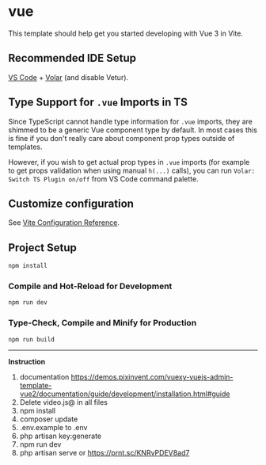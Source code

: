 # vue

This template should help get you started developing with Vue 3 in Vite.

## Recommended IDE Setup

[VS Code](https://code.visualstudio.com/) + [Volar](https://marketplace.visualstudio.com/items?itemName=johnsoncodehk.volar) (and disable Vetur).

## Type Support for `.vue` Imports in TS

Since TypeScript cannot handle type information for `.vue` imports, they are shimmed to be a generic Vue component type by default. In most cases this is fine if you don't really care about component prop types outside of templates.

However, if you wish to get actual prop types in `.vue` imports (for example to get props validation when using manual `h(...)` calls), you can run `Volar: Switch TS Plugin on/off` from VS Code command palette.

## Customize configuration

See [Vite Configuration Reference](https://vitejs.dev/config/).

## Project Setup

```sh
npm install
```

### Compile and Hot-Reload for Development

```sh
npm run dev
```

### Type-Check, Compile and Minify for Production

```sh
npm run build
```

-------------
**Instruction**
1. documentation https://demos.pixinvent.com/vuexy-vuejs-admin-template-vue2/documentation/guide/development/installation.html#guide
2. Delete video.js@ in all files
2. npm install
3. composer update
4. .env.example to .env
5. php artisan key:generate
6. npm run dev
7. php artisan serve or https://prnt.sc/KNRvPDEV8ad7
```sh
 
```
